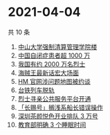 # 2021-04-04

共 10 条

<!-- BEGIN ZHIHUSEARCH -->
<!-- 最后更新时间 Sun Apr 04 2021 00:03:12 GMT+0800 (China Standard Time) -->
1. [中山大学强制清算管理学院楼](https://www.zhihu.com/search?q=中山大学)
1. [中国自闭症患者超 1000 万](https://www.zhihu.com/search?q=自闭症)
1. [我国有约 2000 万名烈士](https://www.zhihu.com/search?q=致敬英烈)
1. [海贼王最新话宏大场面](https://www.zhihu.com/search?q=海贼王)
1. [HM 官网涉问题地图被约谈](https://www.zhihu.com/search?q=hm)
1. [台铁列车脱轨](https://www.zhihu.com/search?q=台铁列车)
1. [烈士寻亲公共服务平台开通](https://www.zhihu.com/search?q=烈士寻亲)
1. [「长赐号」搁浅系船长错误操作](https://www.zhihu.com/search?q=苏伊士运河)
1. [深圳茶颜悦色开业排队 3 万号](https://www.zhihu.com/search?q=茶颜悦色)
1. [教育部明确 3 个睡眠时间](https://www.zhihu.com/search?q=睡眠时间)
<!-- END ZHIHUSEARCH -->
